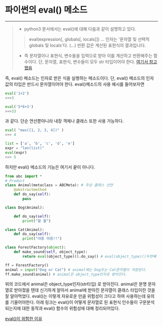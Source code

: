# 파이썬의 eval() 메소드
___
> * python3 문서에서는 eval()에 대해 다음과 같이 설명하고 있다.
>>eval(expression[, globals[, locals]]) 
...
인자는 '문자열 및 선택적 globals 및 locals'다. (...)
반환 값은 계산된 표현식의 결과입니다. 
> * 즉 문자열이나 표현식, 변수들을 입력으로 받아 이를 계산하고 반환해주는 함수이다. 단, 문자열, 표현식, 변수들이 모두 str 타입이어야 한다.
[여기서 참고했음](https://soundprovider.tistory.com/entry/python-eval-%EB%82%B4%EC%9E%A5%ED%95%A8%EC%88%98)

즉, eval() 메소드는 인자로 받은 식을 실행하는 메소드이다. 단, eval() 메소드의 인자 값의 
타입은 반드시 문자열이어야 한다. eval()메소드의 사용 예시를 들어보자면
~~~python
eval('1+2') 
>>>3
~~~
~~~python
eval('5*6+3') 
>>>33
~~~
과 같다. 단순 연산뿐아니라 내장 객체나 클래스 또한 사용 가능하다.
~~~python
eval( "max([1, 2, 3, 4])" )
>>> 4

list = ['a', 'b', 'c', 'd', 'e']
expr = "len(list)"
eval(expr)
>>> 5

~~~
하지만 eval() 메소드의 기능은 여기서 끝이 아니다.

~~~python
from abc import *
# Product
class Animal(metaclass = ABCMeta): # 추상 클래스 선언
    @abstractmethod
    def do_say(self):
        pass

class Dog(Animal):

    def do_say(self):
        print("왈 왈")

class Cat(Animal):
    def do_say(self):
        print("야옹 야옹!!")

class ForestFactory(object):
    def make_sound(self, object_type):
        return eval(object_type)().do_say() # eval(object_type)()두번째 빈 괄호는 입력받는 objecy_type 클래스 생성자의 매개변수가 위치할 자리이다.

ff = ForestFactory()
animal = input("Dog or Cat") # animal에는 Dog또는 Cat문자열이 저장된다.
ff.make_sound(animal) # animal은 object_type인자로 받아진다.
~~~

위의 코드에서 animal은 object_type인자(str타입) 로 받아진다.
animal은 분명 문자열로 받아졌을 텐데 신기하게 알아서 animal에 받아진
문자열이 클래스 타입이란 것을 잘 알아먹었다. eval()는 
이렇게 자유로운 만큼 위험성이 크다고 하여 사용하는데 유의를 기울어야한다.
아래 링크는 eval()이 어떻게 문자열로 된 표현식 인수들이 구문분석 되는지에 대한 동작과
eval() 함수의 위험성에 대해 정리되어있다.

[eval()이 위험한 이유](https://blog.naver.com/PostView.naver?blogId=nkj2001&logNo=222690747787&parentCategoryNo=&categoryNo=95&viewDate=&isShowPopularPosts=false&from=postView)